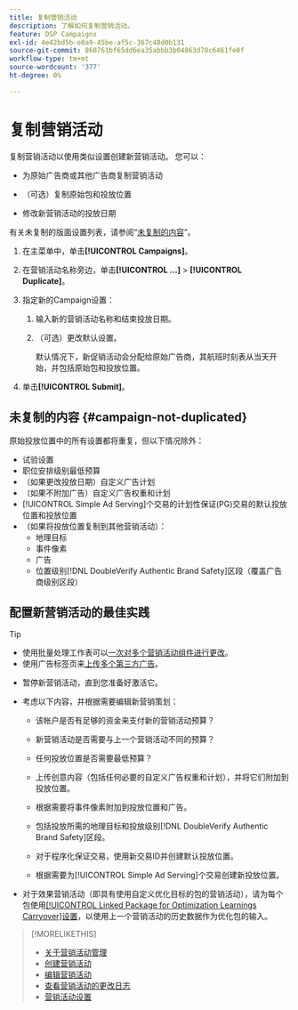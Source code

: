 ```yaml
---
title: 复制营销活动
description: 了解如何复制营销活动。
feature: DSP Campaigns
exl-id: 4e42bd5b-e8a9-45be-af5c-367c48d0b131
source-git-commit: 860761bf65dd6ea35abbb3b04863d78c6461fe0f
workflow-type: tm+mt
source-wordcount: '377'
ht-degree: 0%

---
```


# 复制营销活动

<!-- Some placements don't have this option. Clarify which placement types aren't eligible -- is it PG placements, or all placements using private inventory? And anything else? -->

复制营销活动以使用类似设置创建新营销活动。 您可以：

* 为原始广告商或其他广告商复制营销活动

* （可选）复制原始包和投放位置

* 修改新营销活动的投放日期

有关未复制的版面设置列表，请参阅“[未复制的内容](#campaign-not-duplicated)”。

1. 在主菜单中，单击&#x200B;**[!UICONTROL Campaigns]**。

1. 在营销活动名称旁边，单击&#x200B;**[!UICONTROL ...]** > **[!UICONTROL Duplicate]**。

1. 指定新的Campaign设置：

   1. 输入新的营销活动名称和结束投放日期。

   1. （可选）更改默认设置。

      默认情况下，新促销活动会分配给原始广告商，其航班时刻表从当天开始，并包括原始包和投放位置。

1. 单击&#x200B;**[!UICONTROL Submit]**。

## 未复制的内容 {#campaign-not-duplicated}

原始投放位置中的所有设置都将重复，但以下情况除外：

* 试验设置
* 职位安排级别最低预算
* （如果更改投放日期）自定义广告计划
* （如果不附加广告）自定义广告权重和计划
* [!UICONTROL Simple Ad Serving]个交易的计划性保证(PG)交易的默认投放位置和投放位置
* （如果将投放位置复制到其他营销活动）：
   * 地理目标
   * 事件像素
   * 广告
   * 位置级别[!DNL DoubleVerify Authentic Brand Safety]区段（覆盖广告商级别区段）

## 配置新营销活动的最佳实践

>[!TIP]
>
>* 使用批量处理工作表可以[一次对多个营销活动组件进行更改](/help/dsp/campaign-management/campaign-components-review-edit.md)。
>* 使用广告标签页来[上传多个第三方广告](/help/dsp/campaign-management/ads/ad-create-multiple.md)。

* 暂停新营销活动，直到您准备好激活它。

* 考虑以下内容，并根据需要编辑新营销策划：

   * 该帐户是否有足够的资金来支付新的营销活动预算？

   * 新营销活动是否需要与上一个营销活动不同的预算？

   * 任何投放位置是否需要最低预算？

   * 上传创意内容（包括任何必要的自定义广告权重和计划），并将它们附加到投放位置。

   * 根据需要将事件像素附加到投放位置和广告。

   * 包括投放所需的地理目标和投放级别[!DNL DoubleVerify Authentic Brand Safety]区段。

   * 对于程序化保证交易，使用新交易ID并创建默认投放位置。

   * 根据需要为[!UICONTROL Simple Ad Serving]个交易创建新投放位置。

* 对于效果营销活动（即具有使用自定义优化目标的包的营销活动），请为每个包使用[[!UICONTROL Linked Package for Optimization Learnings Carryover]设置](/help/dsp/campaign-management/packages/package-settings.md)，以使用上一个营销活动的历史数据作为优化包的输入。

>[!MORELIKETHIS]
>
>* [关于营销活动管理](campaign-about.md)
>* [创建营销活动](campaign-create.md)
>* [编辑营销活动](campaign-edit.md)
>* [查看营销活动的更改日志](campaign-change-log.md)
>* [营销活动设置](campaign-settings.md)
